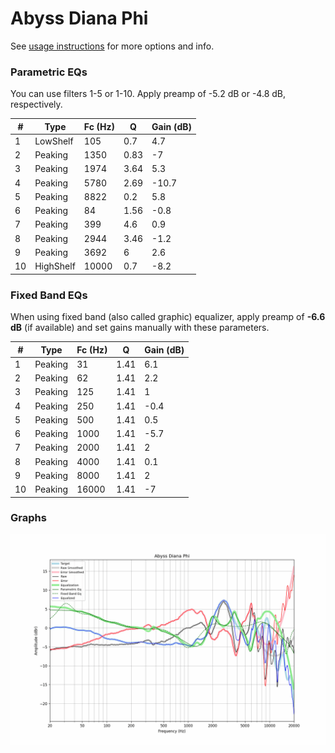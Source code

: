 # Abyss Diana Phi
See [usage instructions](https://github.com/jaakkopasanen/AutoEq#usage) for more options and info.

### Parametric EQs
You can use filters 1-5 or 1-10. Apply preamp of -5.2 dB or -4.8 dB, respectively.

|   # | Type      |   Fc (Hz) |    Q |   Gain (dB) |
|-----|-----------|-----------|------|-------------|
|   1 | LowShelf  |       105 | 0.7  |         4.7 |
|   2 | Peaking   |      1350 | 0.83 |        -7   |
|   3 | Peaking   |      1974 | 3.64 |         5.3 |
|   4 | Peaking   |      5780 | 2.69 |       -10.7 |
|   5 | Peaking   |      8822 | 0.2  |         5.8 |
|   6 | Peaking   |        84 | 1.56 |        -0.8 |
|   7 | Peaking   |       399 | 4.6  |         0.9 |
|   8 | Peaking   |      2944 | 3.46 |        -1.2 |
|   9 | Peaking   |      3692 | 6    |         2.6 |
|  10 | HighShelf |     10000 | 0.7  |        -8.2 |

### Fixed Band EQs
When using fixed band (also called graphic) equalizer, apply preamp of **-6.6 dB** (if available) and set gains manually with these parameters.

|   # | Type    |   Fc (Hz) |    Q |   Gain (dB) |
|-----|---------|-----------|------|-------------|
|   1 | Peaking |        31 | 1.41 |         6.1 |
|   2 | Peaking |        62 | 1.41 |         2.2 |
|   3 | Peaking |       125 | 1.41 |         1   |
|   4 | Peaking |       250 | 1.41 |        -0.4 |
|   5 | Peaking |       500 | 1.41 |         0.5 |
|   6 | Peaking |      1000 | 1.41 |        -5.7 |
|   7 | Peaking |      2000 | 1.41 |         2   |
|   8 | Peaking |      4000 | 1.41 |         0.1 |
|   9 | Peaking |      8000 | 1.41 |         2   |
|  10 | Peaking |     16000 | 1.41 |        -7   |

### Graphs
![](./Abyss%20Diana%20Phi.png)
